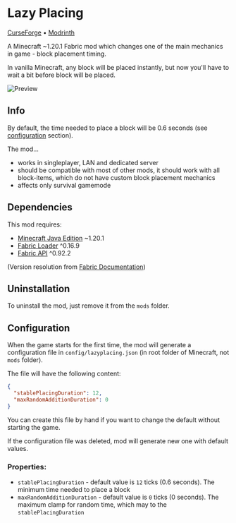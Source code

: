# Lazy Placing

[CurseForge](https://legacy.curseforge.com/minecraft/mc-mods/lazy-placing) •
[Modrinth](https://modrinth.com/mod/lazy-placing)

A Minecraft ~1.20.1 Fabric mod which changes one of the main mechanics in game - block placement timing.

In vanilla Minecraft, any block will be placed instantly, but now you'll have to wait a bit before block will be placed.

![Preview](additional/preview.gif)

## Info

By default, the time needed to place a block will be 0.6 seconds (see [configuration](#Configuration) section).

The mod...

* works in singleplayer, LAN and dedicated server
* should be compatible with most of other mods, it should work with all block-items, which do not have custom block placement mechanics
* affects only survival gamemode

## Dependencies

This mod requires:
* [Minecraft Java Edition](https://www.minecraft.net/ru-ru/store/minecraft-deluxe-collection-pc) ~1.20.1
* [Fabric Loader](https://fabricmc.net/use/) ^0.16.9
* [Fabric API](https://github.com/FabricMC/fabric) ^0.92.2

(Version resolution from [Fabric Documentation](https://wiki.fabricmc.net/documentation:fabric_mod_json_spec#versionrange))

## Uninstallation

To uninstall the mod, just remove it from the `mods` folder.

## Configuration

When the game starts for the first time, the mod will generate a configuration file in `config/lazyplacing.json` (in root folder of Minecraft, not `mods` folder).

The file will have the following content:

```json
{
  "stablePlacingDuration": 12,
  "maxRandomAdditionDuration": 0
}
```

You can create this file by hand if you want to change the default without starting the game.

If the configuration file was deleted, mod will generate new one with default values.

### Properties:
* `stablePlacingDuration` - default value is `12` ticks (0.6 seconds). The minimum time needed to place a block
* `maxRandomAdditionDuration` - default value is `0` ticks (0 seconds). The maximum clamp for random time, which may to the `stablePlacingDuration`